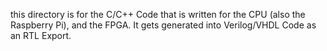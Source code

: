 this directory is for the C/C++ Code that is written for the CPU (also the Raspberry Pi),
and the FPGA. It gets generated into Verilog/VHDL Code as an RTL Export.